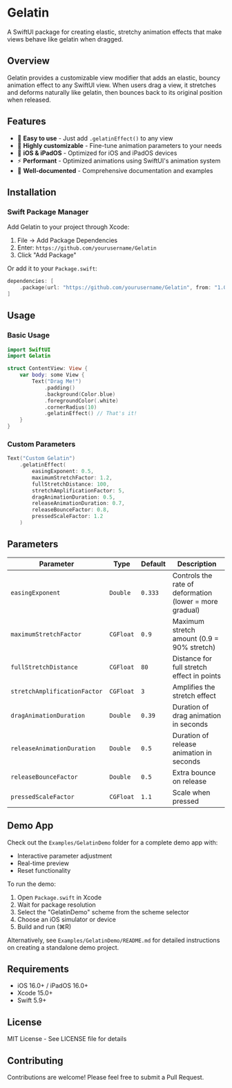 # Gelatin

A SwiftUI package for creating elastic, stretchy animation effects that make views behave like gelatin when dragged.

## Overview

Gelatin provides a customizable view modifier that adds an elastic, bouncy animation effect to any SwiftUI view. When users drag a view, it stretches and deforms naturally like gelatin, then bounces back to its original position when released.

## Features

- 🎯 **Easy to use** - Just add `.gelatinEffect()` to any view
- 🎨 **Highly customizable** - Fine-tune animation parameters to your needs
- 📱 **iOS & iPadOS** - Optimized for iOS and iPadOS devices
- ⚡ **Performant** - Optimized animations using SwiftUI's animation system
- 🔧 **Well-documented** - Comprehensive documentation and examples

## Installation

### Swift Package Manager

Add Gelatin to your project through Xcode:

1. File → Add Package Dependencies
2. Enter: `https://github.com/yourusername/Gelatin`
3. Click "Add Package"

Or add it to your `Package.swift`:

```swift
dependencies: [
    .package(url: "https://github.com/yourusername/Gelatin", from: "1.0.0")
]
```

## Usage

### Basic Usage

```swift
import SwiftUI
import Gelatin

struct ContentView: View {
    var body: some View {
        Text("Drag Me!")
            .padding()
            .background(Color.blue)
            .foregroundColor(.white)
            .cornerRadius(10)
            .gelatinEffect() // That's it!
    }
}
```

### Custom Parameters

```swift
Text("Custom Gelatin")
    .gelatinEffect(
        easingExponent: 0.5,
        maximumStretchFactor: 1.2,
        fullStretchDistance: 100,
        stretchAmplificationFactor: 5,
        dragAnimationDuration: 0.5,
        releaseAnimationDuration: 0.7,
        releaseBounceFactor: 0.8,
        pressedScaleFactor: 1.2
    )
```

## Parameters

| Parameter | Type | Default | Description |
|-----------|------|---------|-------------|
| `easingExponent` | `Double` | `0.333` | Controls the rate of deformation (lower = more gradual) |
| `maximumStretchFactor` | `CGFloat` | `0.9` | Maximum stretch amount (0.9 = 90% stretch) |
| `fullStretchDistance` | `CGFloat` | `80` | Distance for full stretch effect in points |
| `stretchAmplificationFactor` | `CGFloat` | `3` | Amplifies the stretch effect |
| `dragAnimationDuration` | `Double` | `0.39` | Duration of drag animation in seconds |
| `releaseAnimationDuration` | `Double` | `0.5` | Duration of release animation in seconds |
| `releaseBounceFactor` | `Double` | `0.5` | Extra bounce on release |
| `pressedScaleFactor` | `CGFloat` | `1.1` | Scale when pressed |

## Demo App

Check out the `Examples/GelatinDemo` folder for a complete demo app with:
- Interactive parameter adjustment
- Real-time preview
- Reset functionality

To run the demo:
1. Open `Package.swift` in Xcode
2. Wait for package resolution
3. Select the "GelatinDemo" scheme from the scheme selector
4. Choose an iOS simulator or device
5. Build and run (⌘R)

Alternatively, see `Examples/GelatinDemo/README.md` for detailed instructions on creating a standalone demo project.

## Requirements

- iOS 16.0+ / iPadOS 16.0+
- Xcode 15.0+
- Swift 5.9+

## License

MIT License - See LICENSE file for details

## Contributing

Contributions are welcome! Please feel free to submit a Pull Request. 